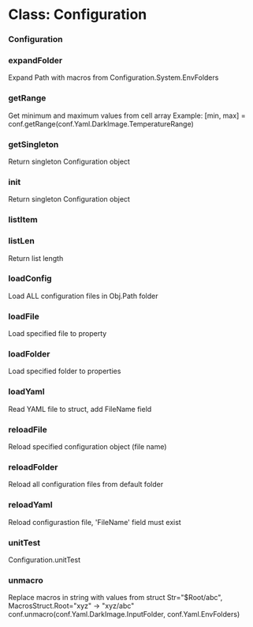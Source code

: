 # Class: Configuration

### Configuration




### expandFolder

Expand Path with macros from Configuration.System.EnvFolders


### getRange

Get minimum and maximum values from cell array Example: [min, max] = conf.getRange(conf.Yaml.DarkImage.TemperatureRange)


### getSingleton

Return singleton Configuration object


### init

Return singleton Configuration object


### listItem




### listLen

Return list length


### loadConfig

Load ALL configuration files in Obj.Path folder


### loadFile

Load specified file to property


### loadFolder

Load specified folder to properties


### loadYaml

Read YAML file to struct, add FileName field


### reloadFile

Reload specified configuration object (file name)


### reloadFolder

Reload all configuration files from default folder


### reloadYaml

Reload configurastion file, 'FileName' field must exist


### unitTest

Configuration.unitTest


### unmacro

Replace macros in string with values from struct Str="$Root/abc", MacrosStruct.Root="xyz" -> "xyz/abc" conf.unmacro(conf.Yaml.DarkImage.InputFolder, conf.Yaml.EnvFolders)


